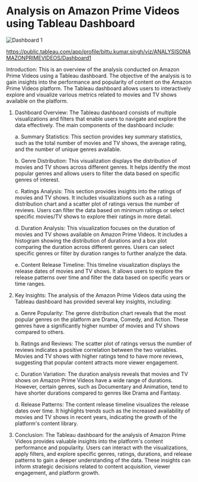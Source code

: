 # Analysis on Amazon Prime Videos using Tableau Dashboard

![Dashboard 1](https://github.com/iambitttu/Analysis-of-Amazon-Prime-Videos/assets/117813323/09c87bc2-4c78-4b67-8dc2-96ef8e6ce56e)

https://public.tableau.com/app/profile/bittu.kumar.singh/viz/ANALYSISONAMAZONPRIMEVIDEOS/Dashboard1

Introduction:
This is an overview of the analysis conducted on Amazon Prime Videos using a Tableau dashboard. The objective of the analysis is to gain insights into the performance and popularity of content on the Amazon Prime Videos platform. The Tableau dashboard allows users to interactively explore and visualize various metrics related to movies and TV shows available on the platform.

1. Dashboard Overview:
The Tableau dashboard consists of multiple visualizations and filters that enable users to navigate and explore the data effectively. The main components of the dashboard include:

   a. Summary Statistics: This section provides key summary statistics, such as the total number of movies and TV shows, the average rating, and the number of unique genres available.

   b. Genre Distribution: This visualization displays the distribution of movies and TV shows across different genres. It helps identify the most popular genres and allows users to filter the data based on specific genres of interest.

   c. Ratings Analysis: This section provides insights into the ratings of movies and TV shows. It includes visualizations such as a rating distribution chart and a scatter plot of ratings versus the number of reviews. Users can filter the data based on minimum ratings or select specific movies/TV shows to explore their ratings in more detail.

   d. Duration Analysis: This visualization focuses on the duration of movies and TV shows available on Amazon Prime Videos. It includes a histogram showing the distribution of durations and a box plot comparing the duration across different genres. Users can select specific genres or filter by duration ranges to further analyze the data.

   e. Content Release Timeline: This timeline visualization displays the release dates of movies and TV shows. It allows users to explore the release patterns over time and filter the data based on specific years or time ranges.

2. Key Insights:
The analysis of the Amazon Prime Videos data using the Tableau dashboard has provided several key insights, including:

   a. Genre Popularity: The genre distribution chart reveals that the most popular genres on the platform are Drama, Comedy, and Action. These genres have a significantly higher number of movies and TV shows compared to others.

   b. Ratings and Reviews: The scatter plot of ratings versus the number of reviews indicates a positive correlation between the two variables. Movies and TV shows with higher ratings tend to have more reviews, suggesting that popular content attracts more viewer engagement.

   c. Duration Variation: The duration analysis reveals that movies and TV shows on Amazon Prime Videos have a wide range of durations. However, certain genres, such as Documentary and Animation, tend to have shorter durations compared to genres like Drama and Fantasy.

   d. Release Patterns: The content release timeline visualizes the release dates over time. It highlights trends such as the increased availability of movies and TV shows in recent years, indicating the growth of the platform's content library.

3. Conclusion:
The Tableau dashboard for the analysis of Amazon Prime Videos provides valuable insights into the platform's content performance and popularity. Users can interact with the visualizations, apply filters, and explore specific genres, ratings, durations, and release patterns to gain a deeper understanding of the data. These insights can inform strategic decisions related to content acquisition, viewer engagement, and platform growth.
